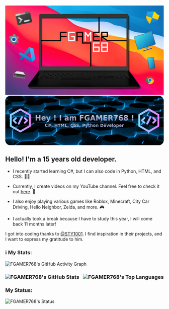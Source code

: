 ![FGAMER768 Logo](https://github.com/FGAMER768/FGAMER768/blob/main/FG_LOGO_Final_Banner01.png)
![FGAMER768 GitHub Banner](https://github.com/FGAMER768/FGAMER768/blob/main/FGAMER768_Github_Developer_Banner.png)

## Hello! I'm a 15 years old developer.

- I recently started learning C#, but I can also code in Python, HTML, and CSS. 👨‍💻

- Currently, I create videos on my YouTube channel. Feel free to check it out [here](https://www.youtube.com/channel/UCLfboIvl8VrNM3n6D9_QdZg). 🎦

- I also enjoy playing various games like Roblox, Minecraft, City Car Driving, Hello Neighbor, Zelda, and more. 🎮

- I actually took a break because I have to study this year, I will come back 11 months later!

I got into coding thanks to [@STY1001](https://github.com/STY1001). I find inspiration in their projects, and I want to express my gratitude to him.

### ℹ️ My Stats:
![FGAMER768's GitHub Activity Graph](https://github-readme-activity-graph.vercel.app/graph?username=FGAMER768&bg_color=000000&color=00FFFF&line=00FFFF&point=ffffff&area=true&hide_border=true)

<h3><img align="left" src="https://github-readme-stats.vercel.app/api?username=FGAMER768&bg_color=000000&color=00FFFF&line=00FFFF&point=ffffff&area=true&hide_border=true" alt="FGAMER768's GitHub Stats" />

<img align="right" src="https://github-readme-stats.vercel.app/api/top-langs?username=FGAMER768&show_icons=true&layout=compact&theme=dark&title_color=2F80ED&text_color=FFFFFF&icon_color=FF0000&bg_color=000000" alt="FGAMER768's Top Languages" /></h3>

<br clear="both">

### My Status:

![FGAMER768's Status](https://lanyard.cnrad.dev/api/647069392055828490?idleMessage=Online%20or%20Offline&bg=000000&borderRadius=5px&animated=true)



